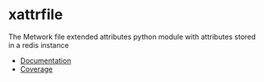 # xattrfile

The Metwork file extended attributes python module with attributes stored in a redis instance

- [Documentation](https://metwork-framework.org/pub/misc/xattrfile/doc/)
- [Coverage](https://metwork-framework.org/pub/misc/xattrfile/coverage/)

